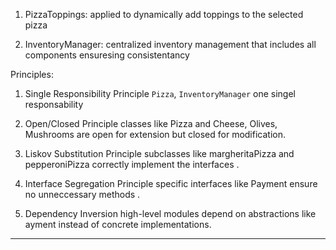 1. PizzaToppings: 
   applied to dynamically add toppings to the selected pizza 

2. InventoryManager: 
   centralized inventory management that includes all components ensuresing consistentancy

Principles:

1. Single Responsibility Principle 
   `Pizza`, `InventoryManager` one singel responsability 

2. Open/Closed Principle
classes like Pizza and Cheese, Olives, Mushrooms are open for extension but closed for modification.

3. Liskov Substitution Principle
   subclasses like margheritaPizza and pepperoniPizza correctly implement the interfaces .

4. Interface Segregation Principle 
   specific interfaces like Payment ensure no unneccessary methods .

5. Dependency Inversion 
high-level modules  depend on abstractions like ayment instead of concrete implementations.

---

